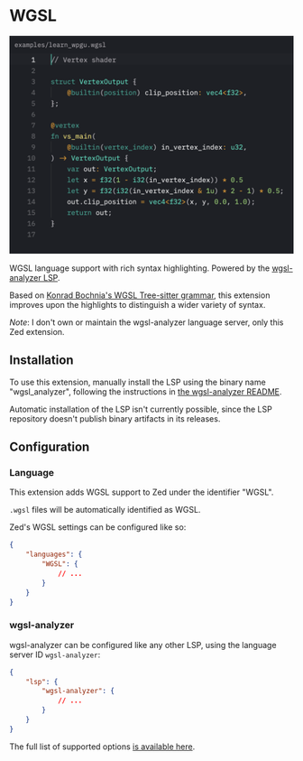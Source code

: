 # WGSL

![A screenshot of highlighted WGSL](assets/example.png)

WGSL language support with rich syntax highlighting. Powered by the
[wgsl-analyzer LSP](https://github.com/wgsl-analyzer/wgsl-analyzer).

Based on [Konrad Bochnia's WGSL Tree-sitter grammar](https://github.com/szebniok/tree-sitter-wgsl),
this extension improves upon the highlights to distinguish a wider variety of
syntax.

_Note_: I don't own or maintain the wgsl-analyzer language server, only this Zed
extension.

## Installation

To use this extension, manually install the LSP using the binary name
"wgsl_analyzer", following the instructions in [the wgsl-analyzer README](https://github.com/wgsl-analyzer/wgsl-analyzer/blob/main/README.md).

Automatic installation of the LSP isn't currently possible, since the LSP
repository doesn't publish binary artifacts in its releases.

## Configuration

### Language

This extension adds WGSL support to Zed under the identifier "WGSL".

`.wgsl` files will be automatically identified as WGSL.

Zed's WGSL settings can be configured like so:

```json
{
    "languages": {
        "WGSL": {
            // ...
        }
    }
}
```

### wgsl-analyzer

wgsl-analyzer can be configured like any other LSP, using the language server
ID `wgsl-analyzer`:

```json
{
    "lsp": {
        "wgsl-analyzer": {
            // ...
        }
    }
}
```

The full list of supported options [is available here](https://github.com/wgsl-analyzer/wgsl-analyzer/blob/main/editors/code/README.md).
